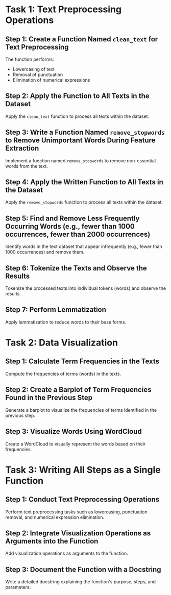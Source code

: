 # Task 1: Text Preprocessing Operations

## Step 1: Create a Function Named `clean_text` for Text Preprocessing
The function performs:
- Lowercasing of text
- Removal of punctuation
- Elimination of numerical expressions

## Step 2: Apply the Function to All Texts in the Dataset
Apply the `clean_text` function to process all texts within the dataset.

## Step 3: Write a Function Named `remove_stopwords` to Remove Unimportant Words During Feature Extraction
Implement a function named `remove_stopwords` to remove non-essential words from the text.

## Step 4: Apply the Written Function to All Texts in the Dataset
Apply the `remove_stopwords` function to process all texts within the dataset.

## Step 5: Find and Remove Less Frequently Occurring Words (e.g., fewer than 1000 occurrences, fewer than 2000 occurrences)
Identify words in the text dataset that appear infrequently (e.g., fewer than 1000 occurrences) and remove them.

## Step 6: Tokenize the Texts and Observe the Results
Tokenize the processed texts into individual tokens (words) and observe the results.

## Step 7: Perform Lemmatization
Apply lemmatization to reduce words to their base forms.

# Task 2: Data Visualization

## Step 1: Calculate Term Frequencies in the Texts
Compute the frequencies of terms (words) in the texts.

## Step 2: Create a Barplot of Term Frequencies Found in the Previous Step
Generate a barplot to visualize the frequencies of terms identified in the previous step.

## Step 3: Visualize Words Using WordCloud
Create a WordCloud to visually represent the words based on their frequencies.

# Task 3: Writing All Steps as a Single Function

## Step 1: Conduct Text Preprocessing Operations
Perform text preprocessing tasks such as lowercasing, punctuation removal, and numerical expression elimination.

## Step 2: Integrate Visualization Operations as Arguments into the Function
Add visualization operations as arguments to the function.

## Step 3: Document the Function with a Docstring
Write a detailed docstring explaining the function's purpose, steps, and parameters.

